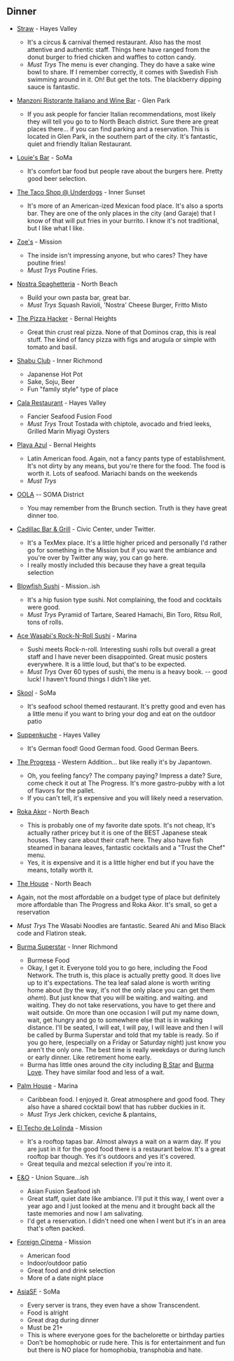 
## Dinner 

* [Straw](https://stawsf.com/) - Hayes Valley
  * It's a circus & carnival themed restaurant. Also has the most attentive and authentic staff. Things here have ranged from the donut burger to fried chicken and waffles to cotton candy. 
  * *Must Trys* The menu is ever changing. They do have a sake wine bowl to share. If I remember correctly, it comes with Swedish Fish swimming around in it. Oh! But get the tots. The blackberry dipping sauce is fantastic.

* [Manzoni Ristorante Italiano and Wine Bar](http://www.manzonirestaurant.com/) - Glen Park
  * If you ask people for fancier Italian recommendations, most likely they will tell you go to to North Beach district. Sure there are great places there... if you can find parking and a reservation. This is located in Glen Park, in the southern part of the city. It's fantastic, quiet and friendly Italian Restaurant.  

* [Louie's Bar](http://pourguysinc.com/) - SoMa
  * It's comfort bar food but people rave about the burgers here. Pretty good beer selection.  

* [The Taco Shop @ Underdogs](http://www.tacoshopsf.com/) - Inner Sunset
  * It's more of an American-ized Mexican food place. It's also a sports bar. They are one of the only places in the city (and Garaje) that I know of that will put fries in your burrito. I know it's not traditional, but I like what I like.   

* [Zoe's](http://www.zoessf.com/) - Mission 
  * The inside isn't impressing anyone, but who cares? They have poutine fries!
  * *Must Trys* Poutine Fries. 

* [Nostra Spaghetteria](http://www.nostrasf.com/) - North Beach
  * Build your own pasta bar, great bar. 
  * *Must Trys* Squash Ravioli, 'Nostra' Cheese Burger, Fritto Misto

* [The Pizza Hacker](http://www.yelp.com/biz/pizzahacker-vinyl-pop-up-san-francisco) - Bernal Heights 
  * Great thin crust real pizza. None of that Dominos crap, this is real stuff. The kind of fancy pizza with figs and arugula or simple with tomato and basil.  

* [Shabu Club](http://www.shabuclubsf.com/) - Inner Richmond
  * Japanense Hot Pot 
  * Sake, Soju, Beer
  * Fun "family style" type of place  

* [Cala Restaurant](http://www.calarestaurant.com/#menu) - Hayes Valley
  * Fancier Seafood Fusion Food
  * *Must Trys* Trout Tostada with chiptole, avocado and fried leeks, Grilled Marin Miyagi Oysters

* [Playa Azul](http://www.playazulsf.com/) - Bernal Heights 
  * Latin American food. Again, not a fancy pants type of establishment. It's not dirty by any means, but you're there for the food. The food is worth it. Lots of seafood. Mariachi bands on the weekends 
  * *Must Trys* 

* [OOLA](http://www.oola-sf.com/) -- SOMA District  
  * You may remember from the Brunch section. Truth is they have great dinner too. 

* [Cadillac Bar & Grill](http://www.cadillacbarandgrill.com/#home) - Civic Center, under Twitter.
  * It's a TexMex place. It's a little higher priced and personally I'd rather go for something in the Mission but if you want the ambiance and you're over by Twitter any way, you can go here. 
  * I really mostly included this because they have a great tequila selection  

* [Blowfish Sushi](http://www.blowfishsushi.com/) - Mission..ish
  * It's a hip fusion type sushi. Not complaining, the food and cocktails were good. 
  * *Must Trys* Pyramid of Tartare, Seared Hamachi, Bin Toro, Ritsu Roll, tons of rolls.   

* [Ace Wasabi's Rock-N-Roll Sushi](http://acewasabisf.com/) - Marina
  * Sushi meets Rock-n-roll. Interesting sushi rolls but overall a great staff and I have never been disappointed. Great music posters everywhere. It is a little loud, but that's to be expected. 
  * *Must Trys*  Over 60 types of sushi, the menu is a heavy book. -- good luck! I haven't found things I didn't like yet.

* [Skool](http://skoolsf.com/) - SoMa
  * It's seafood school themed restaurant. It's pretty good and even has a little menu if you want to bring your dog and eat on the outdoor patio  

* [Suppenkuche](http://www.suppenkuche.com/) - Hayes Valley
  * It's German food! Good German food. Good German Beers.   

* [The Progress](http://www.yelp.com/biz/the-progress-san-francisco-2) - Western Addition... but like really it's by Japantown.
  * Oh, you feeling fancy? The company paying? Impress a date? Sure, come check it out at The Progress. It's more gastro-pubby with a lot of flavors for the pallet. 
  * If you can't tell, it's expensive and you will likely need a reservation.  

* [Roka Akor](http://www.rokaakor.com/) - North Beach 
  * This is probably one of my favorite date spots. It's not cheap, It's actually rather pricey but it is one of the BEST Japanese steak houses. They care about their craft here. They also have fish steamed in banana leaves, fantastic cocktails and a "Trust the Chef" menu. 
  * Yes, it is expensive and it is a little higher end but if you have the means, totally worth it. 

 * [The House](http://www.thehse.com/) - North Beach
  * Again, not the most affordable on a budget type of place but definitely more affordable than The Progress and Roka Akor. It's small, so get a reservation
  * *Must Trys* The Wasabi Noodles are fantastic. Seared Ahi and Miso Black code and Flatiron steak.    

* [Burma Superstar](http://www.burmasuperstar.com/) - Inner Richmond
  * Burmese Food
  * Okay, I get it. Everyone told you to go here, including the Food Network. The truth is, this place is actually pretty good. It does live up to it's expectations. The tea leaf salad alone is worth writing home about (by the way, it's not the only place you can get them *ahem*). But just know that you will be waiting. and waiting. and waiting. They do not take reservations, you have to get there and wait outside. On more than one occasion I will put my name down, wait, get hungry and go to somewhere else that is in walking distance. I'll be seated, I will eat, I will pay, I will leave and then I will be called by Burma Superstar and told that my table is ready. So if you go here, (especially on a Friday or Saturday night) just know you aren't the only one. The best time is really weekdays or during lunch or early dinner. Like retirement home early. 
  * Burma has little ones around the city including [B Star](http://bstarbar.com/) and [Burma Love](http://www.burmalovesf.com/). They have similar food and less of a wait.

* [Palm House](http://www.palmhousesf.com/) - Marina
  * Caribbean food. I enjoyed it. Great atmosphere and good food. They also have a shared cocktail bowl that has rubber duckies in it. 
  * *Must Trys* Jerk chicken, ceviche & plantains, 

* [El Techo de Lolinda](http://eltechosf.com/) - Mission
  * It's a rooftop tapas bar. Almost always a wait on a warm day. If you are just in it for the good food there is a restaurant below. It's a great rooftop bar though. Yes it's outdoors and yes it's covered. 
  * Great tequila and mezcal selection if you're into it.  

* [E&O](http://www.eosanfrancisco.com/) - Union Square...ish
  * Asian Fusion Seafood ish
  * Great staff, quiet date like ambiance. I'll put it this way, I went over a year ago and I just looked at the menu and it brought back all the taste memories and now I am salivating.
  * I'd get a reservation. I didn't need one when I went but it's in an area that's often packed.  

* [Foreign Cinema](http://www.foreigncinema.com/) - Mission 
  * American food
  * Indoor/outdoor patio
  * Great food and drink selection
  * More of a date night place  

* [AsiaSF](http://asiasf.com/) - SoMa
  * Every server is trans, they even have a show Transcendent.
  * Food is alright
  * Great drag during dinner
  * Must be 21+ 
  * This is where everyone goes for the bachelorette or birthday parties 
  * Don't be homophobic or rude here. This is for entertainment and fun but there is NO place for homophobia, transphobia and hate.
